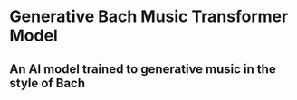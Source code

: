 # Generative Bach Music Transformer Model

## An AI model trained to generative music in the style of Bach
